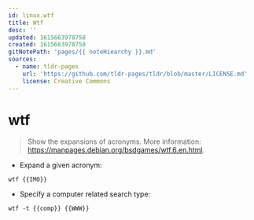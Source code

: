 ```yaml
---
id: linux.wtf
title: Wtf
desc: ''
updated: 1615663978758
created: 1615663978758
gitNotePath: 'pages/{{ noteHiearchy }}.md'
sources:
  - name: tldr-pages
    url: 'https://github.com/tldr-pages/tldr/blob/master/LICENSE.md'
    license: Creative Commons
---
```

# wtf

> Show the expansions of acronyms.
> More information: <https://manpages.debian.org/bsdgames/wtf.6.en.html>.

- Expand a given acronym:

`wtf {{IMO}}`

- Specify a computer related search type:

`wtf -t {{comp}} {{WWW}}`


